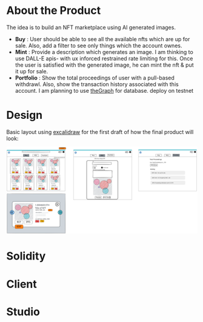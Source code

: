 # About the Product

The idea is to build an NFT marketplace using AI generated images.
* **Buy** : User should be able to see all the available nfts which are up for sale. Also, add a filter to see only things which the account ownes.
* **Mint** : Provide a description which generates an image. I am thinking to use DALL-E apis- with ux inforced restrained rate limiting for this. Once the user is satisfied with the generated image, he can mint the nft & put it up for sale.
* **Portfolio** : Show the total proceedings of user with a pull-based withdrawl. Also, show the transaction history associated with this account. I am planning to use [theGraph](https://thegraph.com/en/) for database.
deploy on testnet

# Design

Basic layout using [excalidraw](https://excalidraw.com/) for the first draft of how the final product will look:

![nft-gpt-architecture.svg](assets/nft-gpt-architecture.svg)

# Solidity

# Client

# Studio